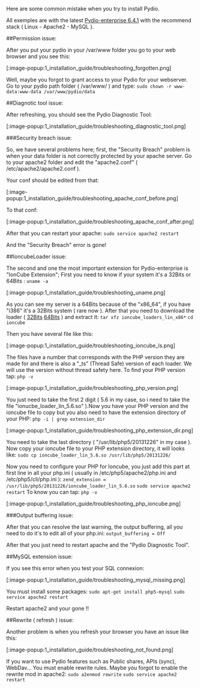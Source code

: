 Here are some common mistake when you try to install Pydio.

All exemples are with the latest [Pydio-enterprise 6.4.1](https://pydio.com/en/community/releases/enterprise-distribution/pydio-enterprise-641-bugfix-release) with the recommend stack ( Linux - Apache2 - MySQL ).

##Permission issue:

After you put your pydio in your /var/www folder you go to your web browser and you see this:

[:image-popup:1_installation_guide/troubleshooting_forgotten.png]

Well, maybe you forgot to grant access to your Pydio for your webserver. Go to your pydio path folder ( /var/www/ ) and type:
`sudo chown -r www-data:www-data /var/www/pydio/data`

##Diagnotic tool issue:

After refreshing, you should see the Pydio Diagnostic Tool:

[:image-popup:1_installation_guide/troubleshooting_diagnostic_tool.png]

###Security breach issue:

So, we have several problems here; first, the "Security Breach" problem is when your data folder is not correctly protected by your apache server. Go to your apache2 folder and edit the "apache2.conf" ( /etc/apache2/apache2.conf ).

Your conf should be edited from that:

[:image-popup:1_installation_guide/troubleshooting_apache_conf_before.png]

To that conf:

[:image-popup:1_installation_guide/troubleshooting_apache_conf_after.png]

After that you can restart your apache:
`sudo service apache2 restart`

And the "Security Breach" error is gone!

##IoncubeLoader issue:

The second and one the most important extension for Pydio-enterprise is "IonCube Extension"; First you need to know if your system it's a 32Bits or 64Bits :
`uname -a`

[:image-popup:1_installation_guide/troubleshooting_uname.png]

As you can see my server is a 64Bits because of the "x86_64", if you have "i386" it's a 32Bits system ( rare now ). After that you need to download the loader ( [32Bits](http://downloads3.ioncube.com/loader_downloads/ioncube_loaders_lin_x86.tar.gz) [64Bits](http://downloads3.ioncube.com/loader_downloads/ioncube_loaders_lin_x86-64.tar.gz) ) and extract it:
`tar xfz ioncube_loaders_lin_x86*`
`cd ioncube`

Then you have several file like this:

[:image-popup:1_installation_guide/troubleshooting_ioncube_ls.png]

The files have a number that corresponds with the PHP version they are made for and there is also a "_ts" (Thread Safe) version of each loader. We will use the version without thread safety here. To find your PHP version tap:
`php -v`

[:image-popup:1_installation_guide/troubleshooting_php_version.png]

You just need to take the first 2 digit ( 5.6 in my case, so i need to take the file "ionucbe_loader_lin_5.6.so" ).Now you have your PHP version and the ioncube file to copy but you also need to have the extension directory of your PHP:
`php -i | grep extension_dir`

[:image-popup:1_installation_guide/troubleshooting_php_extension_dir.png]

You need to take the last directory ( "/usr/lib/php5/20131226" in my case ). Now copy your ioncube file to your PHP extension directory, it will looks like:
`sudo cp ioncube_loader_lin_5.6.so /usr/lib/php5/20131226/`

Now you need to configure your PHP for Ioncube, you just add this part at first line in all your php.ini ( usually in /etc/php5/apache2/php.ini and /etc/php5/cli/php.ini ):
`zend_extension = /usr/lib/php5/20131226/ioncube_loader_lin_5.6.so`
`sudo service apache2 restart`
 To know you can tap:
 `php -v`
 
[:image-popup:1_installation_guide/troubleshooting_php_ioncube.png]

###Output buffering issue:

After that you can resolve the last warning, the output buffering, all you need to do it's to edit all of your php.ini:
`output_buffering = Off`

After that you just need to restart apache and the "Pydio Diagnostic Tool".

##MySQL extension issue:

If you see this error when you test your SQL connexion:

[:image-popup:1_installation_guide/troubleshooting_mysql_missing.png]

You must install some packages:
`sudo apt-get install php5-mysql`
`sudo service apache2 restart`

Restart apache2 and your gone !!

##Rewrite ( refresh ) issue:

Another problem is when you refresh your browser you have an issue like this:

[:image-popup:1_installation_guide/troubleshooting_not_found.png]

If you want to use Pydio features such as Public shares, APIs (sync), WebDav... You must enable rewrite rules.
Maybe you forgot to enable the rewrite mod in apache2:
`sudo a2enmod rewrite`
`sudo service apache2 restart`